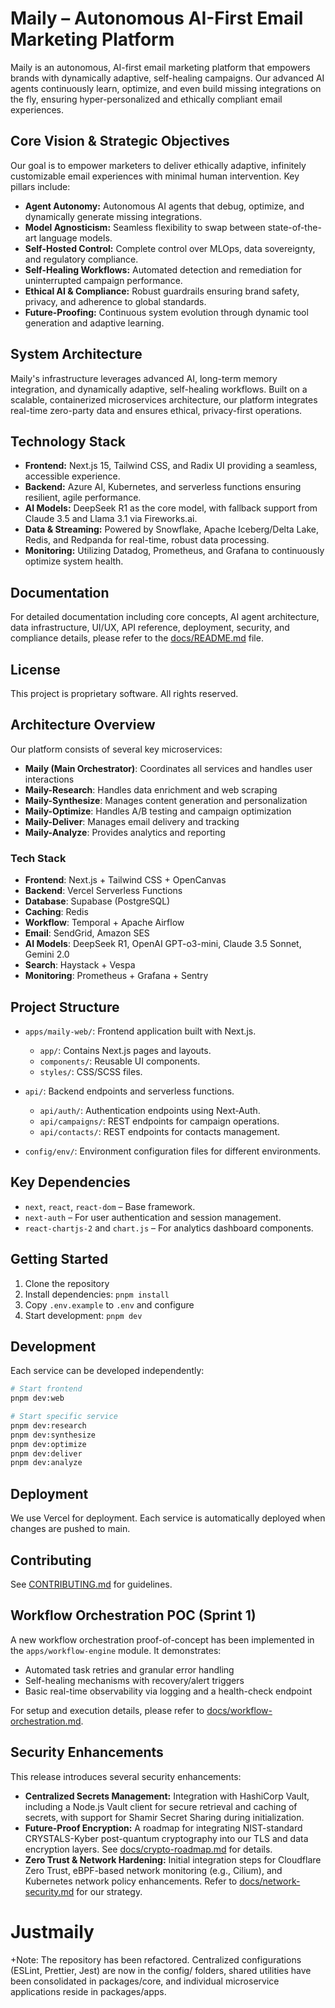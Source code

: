 <!--
NOTE: This document has been updated to reflect the new vision and strategic objectives of the Maily platform.
Please refer to docs/PROJECT_STRATEGY.md for full details.
-->

# Maily – Autonomous AI-First Email Marketing Platform

Maily is an autonomous, AI-first email marketing platform that empowers brands with dynamically adaptive, self-healing campaigns. Our advanced AI agents continuously learn, optimize, and even build missing integrations on the fly, ensuring hyper-personalized and ethically compliant email experiences.

## Core Vision & Strategic Objectives
Our goal is to empower marketers to deliver ethically adaptive, infinitely customizable email experiences with minimal human intervention. Key pillars include:
- **Agent Autonomy:** Autonomous AI agents that debug, optimize, and dynamically generate missing integrations.
- **Model Agnosticism:** Seamless flexibility to swap between state-of-the-art language models.
- **Self-Hosted Control:** Complete control over MLOps, data sovereignty, and regulatory compliance.
- **Self-Healing Workflows:** Automated detection and remediation for uninterrupted campaign performance.
- **Ethical AI & Compliance:** Robust guardrails ensuring brand safety, privacy, and adherence to global standards.
- **Future-Proofing:** Continuous system evolution through dynamic tool generation and adaptive learning.

## System Architecture
Maily's infrastructure leverages advanced AI, long-term memory integration, and dynamically adaptive, self-healing workflows. Built on a scalable, containerized microservices architecture, our platform integrates real-time zero-party data and ensures ethical, privacy-first operations.

## Technology Stack
- **Frontend:** Next.js 15, Tailwind CSS, and Radix UI providing a seamless, accessible experience.
- **Backend:** Azure AI, Kubernetes, and serverless functions ensuring resilient, agile performance.
- **AI Models:** DeepSeek R1 as the core model, with fallback support from Claude 3.5 and Llama 3.1 via Fireworks.ai.
- **Data & Streaming:** Powered by Snowflake, Apache Iceberg/Delta Lake, Redis, and Redpanda for real-time, robust data processing.
- **Monitoring:** Utilizing Datadog, Prometheus, and Grafana to continuously optimize system health.

## Documentation
For detailed documentation including core concepts, AI agent architecture, data infrastructure, UI/UX, API reference, deployment, security, and compliance details, please refer to the [docs/README.md](docs/README.md) file.

## License
This project is proprietary software. All rights reserved.

## Architecture Overview

Our platform consists of several key microservices:

- **Maily (Main Orchestrator)**: Coordinates all services and handles user interactions
- **Maily-Research**: Handles data enrichment and web scraping
- **Maily-Synthesize**: Manages content generation and personalization
- **Maily-Optimize**: Handles A/B testing and campaign optimization
- **Maily-Deliver**: Manages email delivery and tracking
- **Maily-Analyze**: Provides analytics and reporting

### Tech Stack

- **Frontend**: Next.js + Tailwind CSS + OpenCanvas
- **Backend**: Vercel Serverless Functions
- **Database**: Supabase (PostgreSQL)
- **Caching**: Redis
- **Workflow**: Temporal + Apache Airflow
- **Email**: SendGrid, Amazon SES
- **AI Models**: DeepSeek R1, OpenAI GPT-o3-mini, Claude 3.5 Sonnet, Gemini 2.0
- **Search**: Haystack + Vespa
- **Monitoring**: Prometheus + Grafana + Sentry

## Project Structure

- `apps/maily-web/`: Frontend application built with Next.js.
  - `app/`: Contains Next.js pages and layouts.
  - `components/`: Reusable UI components.
  - `styles/`: CSS/SCSS files.

- `api/`: Backend endpoints and serverless functions.
  - `api/auth/`: Authentication endpoints using Next‑Auth.
  - `api/campaigns/`: REST endpoints for campaign operations.
  - `api/contacts/`: REST endpoints for contacts management.

- `config/env/`: Environment configuration files for different environments.

## Key Dependencies

- `next`, `react`, `react-dom` – Base framework.
- `next‑auth` – For user authentication and session management.
- `react‑chartjs‑2` and `chart.js` – For analytics dashboard components.

## Getting Started

1. Clone the repository
2. Install dependencies: `pnpm install`
3. Copy `.env.example` to `.env` and configure
4. Start development: `pnpm dev`

## Development

Each service can be developed independently:

```bash
# Start frontend
pnpm dev:web

# Start specific service
pnpm dev:research
pnpm dev:synthesize
pnpm dev:optimize
pnpm dev:deliver
pnpm dev:analyze
```

## Deployment

We use Vercel for deployment. Each service is automatically deployed when changes are pushed to main.

## Contributing

See [CONTRIBUTING.md](CONTRIBUTING.md) for guidelines.

## Workflow Orchestration POC (Sprint 1)
A new workflow orchestration proof-of-concept has been implemented in the `apps/workflow-engine` module. It demonstrates:
- Automated task retries and granular error handling
- Self-healing mechanisms with recovery/alert triggers
- Basic real-time observability via logging and a health-check endpoint

For setup and execution details, please refer to [docs/workflow-orchestration.md](docs/workflow-orchestration.md).

<!-- Security Enhancements Start -->
## Security Enhancements

This release introduces several security enhancements:

- **Centralized Secrets Management:** Integration with HashiCorp Vault, including a Node.js Vault client for secure retrieval and caching of secrets, with support for Shamir Secret Sharing during initialization. 
- **Future-Proof Encryption:** A roadmap for integrating NIST-standard CRYSTALS-Kyber post-quantum cryptography into our TLS and data encryption layers. See [docs/crypto-roadmap.md](docs/crypto-roadmap.md) for details.
- **Zero Trust & Network Hardening:** Initial integration steps for Cloudflare Zero Trust, eBPF-based network monitoring (e.g., Cilium), and Kubernetes network policy enhancements. Refer to [docs/network-security.md](docs/network-security.md) for our strategy.
<!-- Security Enhancements End -->

# Justmaily
+Note: The repository has been refactored. Centralized configurations (ESLint, Prettier, Jest) are now in the config/ folders, shared utilities have been consolidated in packages/core, and individual microservice applications reside in packages/apps. 